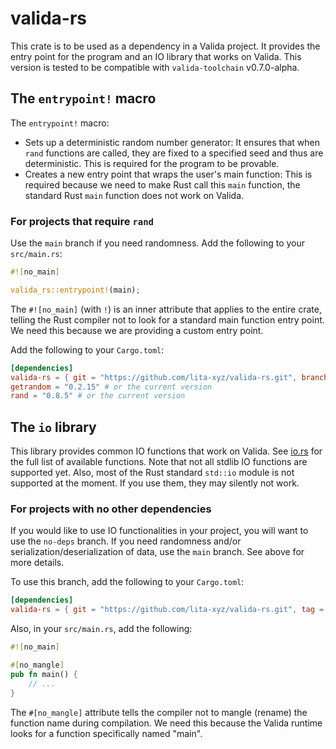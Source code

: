 # valida-rs

This crate is to be used as a dependency in a Valida project. It provides the entry point for the program and an IO library that works on Valida. This version is tested to be compatible with `valida-toolchain` v0.7.0-alpha.

## The `entrypoint!` macro

The `entrypoint!` macro:

- Sets up a deterministic random number generator: It ensures that when `rand` functions are called, they are fixed to a specified seed and thus are deterministic. This is required for the program to be provable.
- Creates a new entry point that wraps the user's main function: This is required because we need to make Rust call this `main` function, the standard Rust `main` function does not work on Valida.

### For projects that require `rand`

Use the `main` branch if you need randomness. Add the following to your `src/main.rs`:

```rust
#![no_main]

valida_rs::entrypoint!(main);
```

The `#![no_main]` (with `!`) is an inner attribute that applies to the entire crate, telling the Rust compiler not to look for a standard main function entry point. We need this because we are providing a custom entry point.

Add the following to your `Cargo.toml`:

```toml
[dependencies]
valida-rs = { git = "https://github.com/lita-xyz/valida-rs.git", branch = "main" }
getrandom = "0.2.15" # or the current version
rand = "0.8.5" # or the current version
```

## The `io` library

This library provides common IO functions that work on Valida. See [io.rs](src/io.rs) for the full list of available functions. Note that not all stdlib IO functions are supported yet. Also, most of the Rust standard `std::io` module is not supported at the moment. If you use them, they may silently not work.

### For projects with no other dependencies

If you would like to use IO functionalities in your project, you will want to use the `no-deps` branch. If you need randomness and/or serialization/deserialization of data, use the `main` branch. See above for more details.

To use this branch, add the following to your `Cargo.toml`:

```toml
[dependencies]
valida-rs = { git = "https://github.com/lita-xyz/valida-rs.git", tag = "v0.7.0-alpha-no-deps" }
```

Also, in your `src/main.rs`, add the following:

```rust
#![no_main]

#[no_mangle]  
pub fn main() {
    // ...
}
```

The `#[no_mangle]` attribute tells the compiler not to mangle (rename) the function name during compilation. We need this because the Valida runtime looks for a function specifically named "main".
